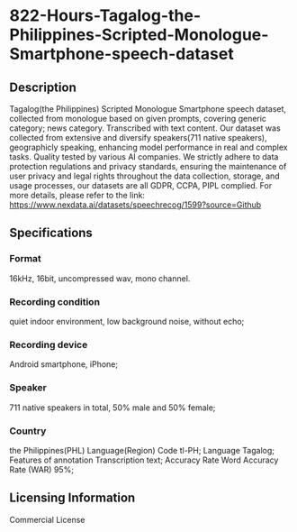# 822-Hours-Tagalog-the-Philippines-Scripted-Monologue-Smartphone-speech-dataset


## Description
Tagalog(the Philippines) Scripted Monologue Smartphone speech dataset, collected from monologue based on given prompts, covering generic category; news category. Transcribed with text content. Our dataset was collected from extensive and diversify speakers(711 native speakers), geographicly speaking, enhancing model performance in real and complex tasks. Quality tested by various AI companies. We strictly adhere to data protection regulations and privacy standards, ensuring the maintenance of user privacy and legal rights throughout the data collection, storage, and usage processes, our datasets are all GDPR, CCPA, PIPL complied.
For more details, please refer to the link: https://www.nexdata.ai/datasets/speechrecog/1599?source=Github

## Specifications
### Format
16kHz, 16bit, uncompressed wav, mono channel.
### Recording condition
quiet indoor environment, low background noise, without echo;
### Recording device
Android smartphone, iPhone;
### Speaker
711 native speakers in total, 50% male and 50% female;
### Country
the Philippines(PHL)
Language(Region) Code
tl-PH;
Language
 Tagalog;
Features of annotation
Transcription text;
Accuracy Rate
Word Accuracy Rate (WAR) 95%;

## Licensing Information
Commercial License




















